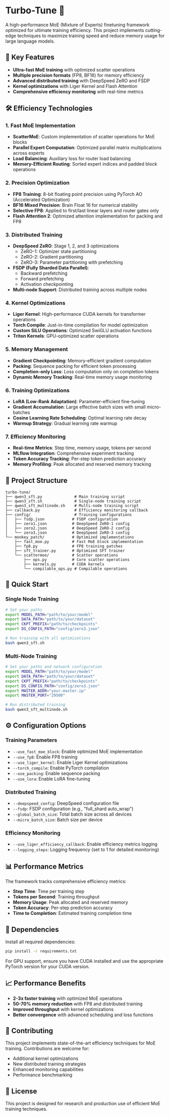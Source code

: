 # Turbo-Tune 🚀

A high-performance MoE (Mixture of Experts) finetuning framework optimized for ultimate training efficiency. This project implements cutting-edge techniques to maximize training speed and reduce memory usage for large language models.

## 🎯 Key Features

- **Ultra-fast MoE training** with optimized scatter operations
- **Multiple precision formats** (FP8, BF16) for memory efficiency
- **Advanced distributed training** with DeepSpeed ZeRO and FSDP
- **Kernel optimizations** with Liger Kernel and Flash Attention
- **Comprehensive efficiency monitoring** with real-time metrics

## 🛠️ Efficiency Technologies

### 1. **Fast MoE Implementation**
- **ScatterMoE**: Custom implementation of scatter operations for MoE blocks
- **Parallel Expert Computation**: Optimized parallel matrix multiplications across experts
- **Load Balancing**: Auxiliary loss for router load balancing
- **Memory-Efficient Routing**: Sorted expert indices and padded block operations

### 2. **Precision Optimization**
- **FP8 Training**: 8-bit floating point precision using PyTorch AO (Accelerated Optimization)
- **BF16 Mixed Precision**: Brain Float 16 for numerical stability
- **Selective FP8**: Applied to first/last linear layers and router gates only
- **Flash Attention 2**: Optimized attention implementation for packing and FP8

### 3. **Distributed Training**
- **DeepSpeed ZeRO**: Stage 1, 2, and 3 optimizations
  - ZeRO-1: Optimizer state partitioning
  - ZeRO-2: Gradient partitioning
  - ZeRO-3: Parameter partitioning with prefetching
- **FSDP (Fully Sharded Data Parallel)**: 
  - Backward prefetching
  - Forward prefetching
  - Activation checkpointing
- **Multi-node Support**: Distributed training across multiple nodes

### 4. **Kernel Optimizations**
- **Liger Kernel**: High-performance CUDA kernels for transformer operations
- **Torch Compile**: Just-in-time compilation for model optimization
- **Custom SiLU Operations**: Optimized SwiGLU activation functions
- **Triton Kernels**: GPU-optimized scatter operations

### 5. **Memory Management**
- **Gradient Checkpointing**: Memory-efficient gradient computation
- **Packing**: Sequence packing for efficient token processing
- **Completion-only Loss**: Loss computation only on completion tokens
- **Dynamic Memory Tracking**: Real-time memory usage monitoring

### 6. **Training Optimizations**
- **LoRA (Low-Rank Adaptation)**: Parameter-efficient fine-tuning
- **Gradient Accumulation**: Large effective batch sizes with small micro-batches
- **Cosine Learning Rate Scheduling**: Optimal learning rate decay
- **Warmup Strategy**: Gradual learning rate warmup

### 7. **Efficiency Monitoring**
- **Real-time Metrics**: Step time, memory usage, tokens per second
- **MLflow Integration**: Comprehensive experiment tracking
- **Token Accuracy Tracking**: Per-step token prediction accuracy
- **Memory Profiling**: Peak allocated and reserved memory tracking

## 📁 Project Structure

```
turbo-tune/
├── qwen3_sft.py              # Main training script
├── qwen3_sft.sh              # Single-node training script
├── qwen3_sft_multinode.sh    # Multi-node training script
├── callback.py               # Efficiency monitoring callback
├── config/                   # Training configurations
│   ├── fsdp.json            # FSDP configuration
│   ├── zero1.json           # DeepSpeed ZeRO-1 config
│   ├── zero2.json           # DeepSpeed ZeRO-2 config
│   └── zero3.json           # DeepSpeed ZeRO-3 config
└── monkey_patch/            # Optimized implementations
    ├── fast_moe.py          # Fast MoE block implementation
    ├── fp8.py               # FP8 training patches
    ├── sft_trainer.py       # Optimized SFT trainer
    └── scattermoe/          # Scatter operations
        ├── ops.py           # Core scatter operations
        ├── kernels.py       # CUDA kernels
        └── compilable_ops.py # Compilable operations
```

## 🚀 Quick Start

### Single Node Training
```bash
# Set your paths
export MODEL_PATH="path/to/your/model"
export DATA_PATH="path/to/your/dataset"
export CKPT_PREFIX="path/to/checkpoints"
export DS_CONFIG_PATH="config/zero3.json"

# Run training with all optimizations
bash qwen3_sft.sh
```

### Multi-Node Training
```bash
# Set your paths and network configuration
export MODEL_PATH="path/to/your/model"
export DATA_PATH="path/to/your/dataset"
export CKPT_PREFIX="path/to/checkpoints"
export DS_CONFIG_PATH="config/zero3.json"
export MASTER_ADDR="your.master.ip"
export MASTER_PORT="29500"

# Run distributed training
bash qwen3_sft_multinode.sh
```

## ⚙️ Configuration Options

### Training Parameters
- `--use_fast_moe_block`: Enable optimized MoE implementation
- `--use_fp8`: Enable FP8 training
- `--use_liger_kernel`: Enable Liger Kernel optimizations
- `--torch_compile`: Enable PyTorch compilation
- `--use_packing`: Enable sequence packing
- `--use_lora`: Enable LoRA fine-tuning

### Distributed Training
- `--deepspeed_config`: DeepSpeed configuration file
- `--fsdp`: FSDP configuration (e.g., "full_shard auto_wrap")
- `--global_batch_size`: Total batch size across all devices
- `--micro_batch_size`: Batch size per device

### Efficiency Monitoring
- `--use_liger_efficiency_callback`: Enable efficiency metrics logging
- `--logging_steps`: Logging frequency (set to 1 for detailed monitoring)

## 📊 Performance Metrics

The framework tracks comprehensive efficiency metrics:
- **Step Time**: Time per training step
- **Tokens per Second**: Training throughput
- **Memory Usage**: Peak allocated and reserved memory
- **Token Accuracy**: Per-step prediction accuracy
- **Time to Completion**: Estimated training completion time

## 🔧 Dependencies

Install all required dependencies:

```bash
pip install -r requirements.txt
```

For GPU support, ensure you have CUDA installed and use the appropriate PyTorch version for your CUDA version.

## 📈 Performance Benefits

- **2-3x faster training** with optimized MoE operations
- **50-70% memory reduction** with FP8 and distributed training
- **Improved throughput** with kernel optimizations
- **Better convergence** with advanced scheduling and loss functions

## 🤝 Contributing

This project implements state-of-the-art efficiency techniques for MoE training. Contributions are welcome for:
- Additional kernel optimizations
- New distributed training strategies
- Enhanced monitoring capabilities
- Performance benchmarking

## 📄 License

This project is designed for research and production use of efficient MoE training techniques.
